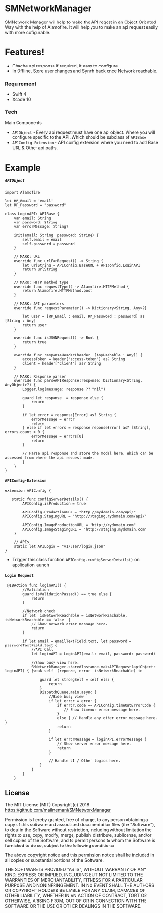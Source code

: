 # SMNetworkManager

SMNetwork Manager will help to make the API reqest in an Object Oriented Way with the help of Alamofire. It will help you to make an api request easily with more cofigurable. 

# Features!
  - Chache api response if required, it easy to configure
  - In Offline, Store user changes and Synch back once Network reachable.

### Requirement

* Swift 4
* Xcode 10


### Tech

Main Components
* `APIObject` - Every api request must have one api object. Where you will configure specific to the API. Which should be subclass of `APIBase`
* `APIConfig-Extension` - API config extension where you need to add Base URL & Other api paths.

# Example

##### `APIObject`

```
import Alamofire

let RP_Email = "email"
let RP_Password = "password"

class LoginAPI: APIBase {
    var email: String
    var password: String
    var errorMessage: String?

    init(email: String, password: String) {
        self.email = email
        self.password = password
    }
    
    // MARK: URL
    override func urlForRequest() -> String {
        let urlString = APIConfig.BaseURL + APIConfig.LoginAPI
        return urlString
    }
    
    // MARK: HTTP method type
    override func requestType() -> Alamofire.HTTPMethod {
        return Alamofire.HTTPMethod.post
    }
    
    // MARK: API parameters
    override func requestParameter() -> Dictionary<String, Any>?{
    
        let user = [RP_Email : email, RP_Password : password] as [String : Any]
        return user
    }
    
    override func isJSONRequest() -> Bool {
        return true
    }
    
    override func responseHeader(header: [AnyHashable : Any]) {
        accessToken = header["access-token"] as? String
        client = header["client"] as? String
    }
    
    // MARK: Response parser
    override func parseAPIResponse(response: Dictionary<String, AnyObject>?) {
        Logger.log(message: response ?? "nil")
        
        guard let response  = response else {
            return
        }
        
        if let error = response[Error] as? String {
            errorMessage = error
            return
        } else if let errors = response[reponseError] as? [String], errors.count > 0 {
            errorMessage = errors[0]
            return
        }
        
        // Parse api response and store the model here. Which can be accessed from where the api request made.
        }
    }
}
```
#### `APIConfig-Extension`

```
extension APIConfig {

   static func configServerDetails() {
        APIConfig.isProduction = true
    
        APIConfig.ProductionURL = "http://mydomain.com/api/"
        APIConfig.StagingURL = "http://staging.mydomain.com/api/"
    
        APIConfig.ImageProductionURL = "http://mydomain.com"
        APIConfig.ImageStagingURL = "http://staging.mydomain.com"
    }
    
    // APIs
    static let APILogin = "v1/user/login.json"
}
```

- Trigger this class function `APIConfig.configServerDetails()` on application launch

#### `Login Request`

```
 @IBAction func loginAPI() {
        //Validation
        guard isValidationPassed() == true else {
            return
        }
        
        //Network check
        if let  isNetworkReachable = isNetworkReachable, isNetworkReachable == false  {
            // Show network error message here.
            return
        }
                    
        if let email = emailTextField.text, let password = passwordTextField.text {
            //API Call
            let loginAPI = LoginAPI(email: email, password: password)
            
            //Show busy view here.
            SMNetworkManager.sharedInstance.makeAPIRequest(apiObject: loginAPI) { [weak self] (reponse, error, isNetworkReachable) in
                
                guard let strongSelf = self else {
                    return
                }
                DispatchQueue.main.async {
                    //Hide busy view
                    if let error = error {
                        if error.code == APIConfig.timeOutErrorCode { 
                           // Show timeour error message here.
                        }
                        else { // Handle any other error message here. }
                        return
                    }
                    
                    if let errorMessage = loginAPI.errorMessage {
                        // Show server error message here.
                        return
                    }
                    
                    // Handle UI / Other logics here.
                }
            }
        }
    }
```


License
----

The MIT License (MIT)
Copyright (c) 2018 https://github.com/mailmemani/SMNetworkManager

Permission is hereby granted, free of charge, to any person obtaining a copy of this software and associated documentation files (the "Software"), to deal in the Software without restriction, including without limitation the rights to use, copy, modify, merge, publish, distribute, sublicense, and/or sell copies of the Software, and to permit persons to whom the Software is furnished to do so, subject to the following conditions:

The above copyright notice and this permission notice shall be included in all copies or substantial portions of the Software.

THE SOFTWARE IS PROVIDED "AS IS", WITHOUT WARRANTY OF ANY KIND, EXPRESS OR IMPLIED, INCLUDING BUT NOT LIMITED TO THE WARRANTIES OF MERCHANTABILITY, FITNESS FOR A PARTICULAR PURPOSE AND NONINFRINGEMENT. IN NO EVENT SHALL THE AUTHORS OR COPYRIGHT HOLDERS BE LIABLE FOR ANY CLAIM, DAMAGES OR OTHER LIABILITY, WHETHER IN AN ACTION OF CONTRACT, TORT OR OTHERWISE, ARISING FROM, OUT OF OR IN CONNECTION WITH THE SOFTWARE OR THE USE OR OTHER DEALINGS IN THE SOFTWARE.

